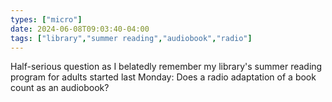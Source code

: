 ```yaml
---
types: ["micro"]
date: 2024-06-08T09:03:40-04:00
tags: ["library","summer reading","audiobook","radio"]
---
```

Half-serious question as I belatedly remember my library's summer reading program for adults started last Monday: Does a radio adaptation of a book count as an audiobook?
